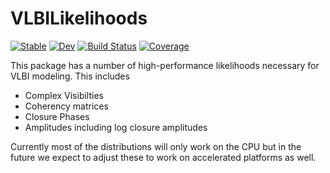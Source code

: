 # VLBILikelihoods

[![Stable](https://img.shields.io/badge/docs-stable-blue.svg)](https://ptiede.github.io/VLBILikelihoods.jl/stable/)
[![Dev](https://img.shields.io/badge/docs-dev-blue.svg)](https://ptiede.github.io/VLBILikelihoods.jl/dev/)
[![Build Status](https://github.com/ptiede/VLBILikelihoods.jl/actions/workflows/CI.yml/badge.svg?branch=main)](https://github.com/ptiede/VLBILikelihoods.jl/actions/workflows/CI.yml?query=branch%3Amain)
[![Coverage](https://codecov.io/gh/ptiede/VLBILikelihoods.jl/branch/main/graph/badge.svg)](https://codecov.io/gh/ptiede/VLBILikelihoods.jl)


This package has a number of high-performance likelihoods necessary for VLBI modeling. This includes

 - Complex Visibilties
 - Coherency matrices
 - Closure Phases
 - Amplitudes including log closure amplitudes
 
 Currently most of the distributions will only work on the CPU but in the future we expect to adjust these to work on accelerated platforms as well.
